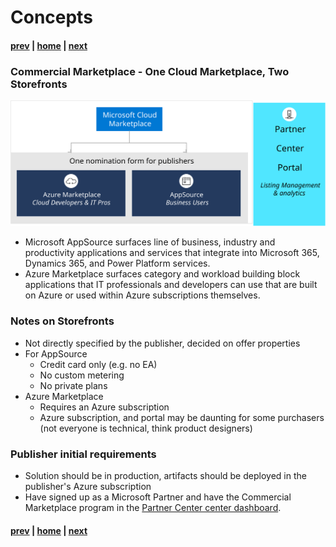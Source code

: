 # Concepts
#### [prev](./why.md) | [home](./welcome.md)  | [next](./saastransact.md)

### Commercial Marketplace - One Cloud Marketplace, Two Storefronts

![Storefront screenshot](/images/storefront.svg)

- Microsoft AppSource surfaces line of business, industry and productivity applications and services that integrate into Microsoft 365, Dynamics 365, and Power Platform services.
- Azure Marketplace surfaces category and workload building block applications that IT professionals and developers can use that are built on Azure or used within Azure subscriptions themselves.

### Notes on Storefronts
- Not directly specified by the publisher, decided on offer properties
- For AppSource
  - Credit card only (e.g. no EA)
  - No custom metering
  - No private plans
- Azure Marketplace
  - Requires an Azure subscription
  - Azure subscription, and portal may be daunting for some purchasers (not everyone is technical, think product designers)

### Publisher initial requirements
- Solution should be in production, artifacts should be deployed in the publisher's Azure subscription
- Have signed up as a Microsoft Partner and have the Commercial Marketplace program in the [Partner Center center dashboard](https://partner.microsoft.com/en-us/dashboard/commercial-marketplace/overview). 

#### [prev](./why.md) | [home](./welcome.md)  | [next](./saastransact.md)
